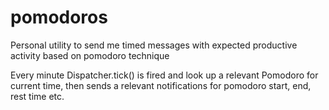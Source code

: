 # pomodoros

Personal utility to send me timed messages with expected productive activity based on pomodoro technique

Every minute Dispatcher.tick() is fired and look up a relevant Pomodoro for current time, then sends a relevant notifications for pomodoro start, end, rest time etc.
